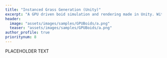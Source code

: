 ```yaml
---
title: "Instanced Grass Generation (Unity)"
excerpt: "A GPU driven boid simulation and rendering made in Unity. With the aim to learn and extract the most out of GPU Driven Rendering, I have used Unity's compute shader capabilities and indirect rendering commands to draw "
header:
  image: "assets/images/samples/GPUBoids/a.png"
  teaser: "assets/images/samples/GPUBoids/a.png"
author_profile: true
prioritynum: 8
---
```


PLACEHOLDER TEXT